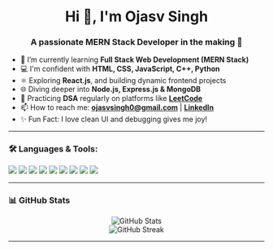 <h1 align="center">Hi 👋, I'm Ojasv Singh</h1>
<h3 align="center">A passionate MERN Stack Developer in the making 🚀</h3>

- 🌱 I’m currently learning **Full Stack Web Development (MERN Stack)**  
- 💻 I'm confident with **HTML, CSS, JavaScript, C++, Python**  
- ⚛️ Exploring **React.js**, and building dynamic frontend projects  
- 🌐 Diving deeper into **Node.js, Express.js & MongoDB**  
- 🧠 Practicing **DSA** regularly on platforms like **[LeetCode](https://leetcode.com/u/ojasvsingh1971/)**  
- 📫 How to reach me: **ojasvsingh0@gmail.com** | **[LinkedIn](https://www.linkedin.com/in/ojasv-singh-b80b52326/)**  
- ✨ Fun Fact: I love clean UI and debugging gives me joy!

---

### 🛠️ Languages & Tools:
<p align="left">
  <img src="https://img.shields.io/badge/HTML5-E34F26?style=for-the-badge&logo=html5&logoColor=white"/>
  <img src="https://img.shields.io/badge/CSS3-1572B6?style=for-the-badge&logo=css3&logoColor=white"/>
  <img src="https://img.shields.io/badge/JavaScript-yellow?style=for-the-badge&logo=javascript&logoColor=black"/>
  <img src="https://img.shields.io/badge/React-61DAFB?style=for-the-badge&logo=react&logoColor=black"/>
  <img src="https://img.shields.io/badge/Node.js-339933?style=for-the-badge&logo=node.js&logoColor=white"/>
  <img src="https://img.shields.io/badge/Express.js-black?style=for-the-badge&logo=express&logoColor=white"/>
  <img src="https://img.shields.io/badge/MongoDB-4EA94B?style=for-the-badge&logo=mongodb&logoColor=white"/>
  <img src="https://img.shields.io/badge/C%2B%2B-00599C?style=for-the-badge&logo=c%2B%2B&logoColor=white"/>
  <img src="https://img.shields.io/badge/Python-3670A0?style=for-the-badge&logo=python&logoColor=white"/>
</p>

---

### 📊 GitHub Stats
<p align="center">
  <img src="https://github-readme-stats.vercel.app/api?username=ojasvsingh71&show_icons=true&theme=radical" alt="GitHub Stats" />
  <br>
  <img src="https://github-readme-streak-stats.herokuapp.com/?user=ojasvsingh71&theme=radical" alt="GitHub Streak" />
</p>

---

